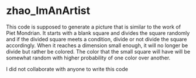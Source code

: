 # zhao_ImAnArtist


This code is supposed to generate a picture that is similar to the work of Piet Mondrian. It starts with a blank square and divides the square randomly and if the divided square meets a condition, divide or not divide the square accordingly. When it reaches a dimension small enough, it will no longer be divide but rather be colored. The color that the small square will have will be somewhat random with higher probability of one color over another. 

I did not collaborate with anyone to write this code